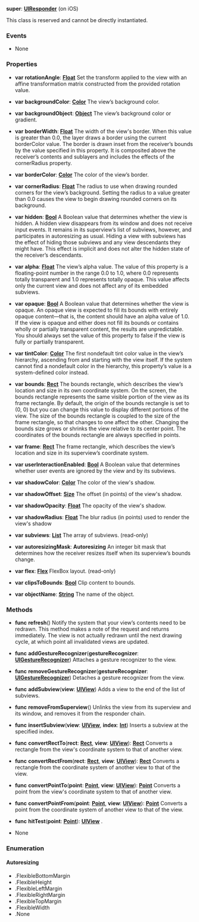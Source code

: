 **super**: **[UIResponder](UIResponder.md)** (on iOS)

This class is reserved and cannot be directly instantiated.



### Events

* None

### Properties

* **var** **rotationAngle**: **[Float](../gravity/float.md)**
Set the transform applied to the view with an affine transformation matrix constructed from the provided rotation value.

* **var** **backgroundColor**: **[Color](Color.md)**
The view’s background color.

* **var** **backgroundObject**: **[Object](../gravity/object.md)**
The view’s background color or gradient.

* **var** **borderWidth**: **[Float](../gravity/float.md)**
The width of the view's border. When this value is greater than 0.0, the layer draws a border using the current borderColor value. The border is drawn inset from the receiver’s bounds by the value specified in this property. It is composited above the receiver’s contents and sublayers and includes the effects of the cornerRadius property.

* **var** **borderColor**: **[Color](Color.md)**
The color of the view’s border.

* **var** **cornerRadius**: **[Float](../gravity/float.md)**
The radius to use when drawing rounded corners for the view’s background. Setting the radius to a value greater than 0.0 causes the view to begin drawing rounded corners on its background.

* **var** **hidden**: **[Bool](../gravity/bool.md)**
A Boolean value that determines whether the view is hidden. A hidden view disappears from its window and does not receive input events. It remains in its superview’s list of subviews, however, and participates in autoresizing as usual. Hiding a view with subviews has the effect of hiding those subviews and any view descendants they might have. This effect is implicit and does not alter the hidden state of the receiver’s descendants.

* **var** **alpha**: **[Float](../gravity/float.md)**
The view’s alpha value. The value of this property is a floating-point number in the range 0.0 to 1.0, where 0.0 represents totally transparent and 1.0 represents totally opaque. This value affects only the current view and does not affect any of its embedded subviews.

* **var** **opaque**: **[Bool](../gravity/bool.md)**
A Boolean value that determines whether the view is opaque. An opaque view is expected to fill its bounds with entirely opaque content—that is, the content should have an alpha value of 1.0. If the view is opaque and either does not fill its bounds or contains wholly or partially transparent content, the results are unpredictable. You should always set the value of this property to false if the view is fully or partially transparent.

* **var** **tintColor**: **[Color](Color.md)**
The first nondefault tint color value in the view’s hierarchy, ascending from and starting with the view itself. If the system cannot find a nondefault color in the hierarchy, this property’s value is a system-defined color instead.

* **var** **bounds**: **[Rect](Rect.md)**
The bounds rectangle, which describes the view’s location and size in its own coordinate system. On the screen, the bounds rectangle represents the same visible portion of the view as its frame rectangle. By default, the origin of the bounds rectangle is set to (0, 0) but you can change this value to display different portions of the view. The size of the bounds rectangle is coupled to the size of the frame rectangle, so that changes to one affect the other. Changing the bounds size grows or shrinks the view relative to its center point. The coordinates of the bounds rectangle are always specified in points.

* **var** **frame**: **[Rect](Rect.md)**
The frame rectangle, which describes the view’s location and size in its superview’s coordinate system.

* **var** **userInteractionEnabled**: **[Bool](../gravity/bool.md)**
A Boolean value that determines whether user events are ignored by the view and by its subviews.

* **var** **shadowColor**: **[Color](Color.md)**
The color of the view's shadow.

* **var** **shadowOffset**: **[Size](Size.md)**
The offset (in points) of the view's shadow.

* **var** **shadowOpacity**: **[Float](../gravity/float.md)**
The opacity of the view's shadow.

* **var** **shadowRadius**: **[Float](../gravity/float.md)**
The blur radius (in points) used to render the view's shadow

* **var** **subviews**: **[List](../gravity/list.md)**
The array of subviews. \(read-only\)

* **var** **autoresizingMask**: **Autoresizing**
An integer bit mask that determines how the receiver resizes itself when its superview’s bounds change.

* **var** **flex**: **[Flex](Flex.md)**
FlexBox layout. \(read-only\)

* **var** **clipsToBounds**: **[Bool](../gravity/bool.md)**
Clip content to bounds.

* **var** **objectName**: **[String](../gravity/string.md)**
The name of the object.



### Methods

* **func** **refresh**()
Notify the system that your view’s contents need to be redrawn. This method makes a note of the request and returns immediately. The view is not actually redrawn until the next drawing cycle, at which point all invalidated views are updated.

* **func** **addGestureRecognizer**(**gestureRecognizer**: **[UIGestureRecognizer](UIGestureRecognizer.md)**)
Attaches a gesture recognizer to the view.

* **func** **removeGestureRecognizer**(**gestureRecognizer**: **[UIGestureRecognizer](UIGestureRecognizer.md)**)
Detaches a gesture recognizer from the view.

* **func** **addSubview**(**view**: **[UIView](UIView.md)**)
Adds a view to the end of the list of subviews.

* **func** **removeFromSuperview**()
Unlinks the view from its superview and its window, and removes it from the responder chain.

* **func** **insertSubview**(**view**: **[UIView](UIView.md)**, **index**: **[Int](../gravity/int.md)**)
Inserts a subview at the specified index.

* **func** **convertRectTo**(**rect**: **[Rect](Rect.md)**, **view**: **[UIView](UIView.md)**): <strong>[Rect](Rect.md)</strong> 
Converts a rectangle from the view's coordinate system to that of another view.

* **func** **convertRectFrom**(**rect**: **[Rect](Rect.md)**, **view**: **[UIView](UIView.md)**): <strong>[Rect](Rect.md)</strong> 
Converts a rectangle from the coordinate system of another view to that of the view.

* **func** **convertPointTo**(**point**: **[Point](Point.md)**, **view**: **[UIView](UIView.md)**): <strong>[Point](Point.md)</strong> 
Converts a point from the view's coordinate system to that of another view.

* **func** **convertPointFrom**(**point**: **[Point](Point.md)**, **view**: **[UIView](UIView.md)**): <strong>[Point](Point.md)</strong> 
Converts a point from the coordinate system of another view to that of the view.

* **func** **hitTest**(**point**: **[Point](Point.md)**): <strong>[UIView](UIView.md)</strong> 
.



* None

### Enumeration

<div name="_enum_Autoresizing"></div>

#### Autoresizing
 * .FlexibleBottomMargin
 * .FlexibleHeight
 * .FlexibleLeftMargin
 * .FlexibleRightMargin
 * .FlexibleTopMargin
 * .FlexibleWidth
 * .None



